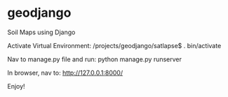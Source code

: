 # geodjango
Soil Maps using Django

Activate Virtual Environment:
/projects/geodjango/satlapse$ . bin/activate

Nav to manage.py file and run:
python manage.py runserver

In browser, nav to:
http://127.0.0.1:8000/

Enjoy!

